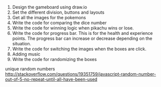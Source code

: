 1) Design the gameboard using draw.io
2) Set the different division, buttons and layouts
3) Get all the images for the pokemons
4) Write the code for comparing the dice number
5) Write the code for winning logic when pikachu wins or lose.
6) Write the code for progress bar. This is for the health and experience points. The progress bar can increase or decrease depending on the situation.
7) Write the code for switching the images when the boxes are click.
8) Adding music
9) Write the code for randomizing the boxes


unique random numbers http://stackoverflow.com/questions/19351759/javascript-random-number-out-of-5-no-repeat-until-all-have-been-used
